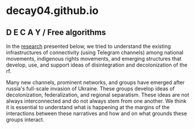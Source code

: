 # decay04.github.io
## D E C A Y / Free algorithms ##
In the [research](https://raspad.network/home/pyat-proektov-budushhego-razgovory-s-aktivistkami-naczionalnyh-dekolonialnyh-dvizhenij/) presented below, we tried to understand the existing infrastructures of connectivity (using Telegram channels) among national movements, indigenous rights movements, and emerging structures that develop, use, and support ideas of disintegration and decolonization of the rf.

Many new channels, prominent networks, and groups have emerged after russia's full-scale invasion of Ukraine. These groups develop ideas of decolonization, federalization, and regional separatism. These ideas are not always interconnected and do not always stem from one another. We think it is essential to understand what is happening at the margins of the interactions between these narratives and how and on what grounds these groups interact.

